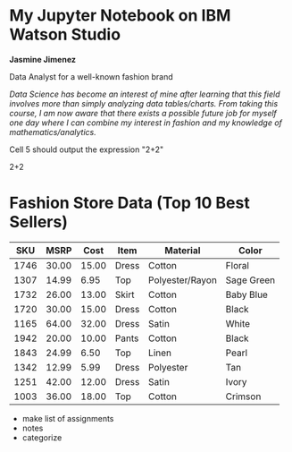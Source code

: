 # My Jupyter Notebook on IBM Watson Studio

**Jasmine Jimenez**

Data Analyst for a well-known fashion brand

*Data Science has become an interest of mine after learning that this field involves more than simply analyzing data tables/charts. From taking this course, I am now aware that there exists a possible future job for myself one day where I can combine my interest in fashion and my knowledge of mathematics/analytics.*

Cell 5 should output the expression "2+2"

2+2

# Fashion Store Data (Top 10 Best Sellers)
|SKU | MSRP | Cost | Item | Material | Color |
|----|------|------|------|----------|-------|
|1746|30.00|15.00|Dress|Cotton|Floral|
|1307|14.99|6.95|Top|Polyester/Rayon|Sage Green|
|1732|26.00|13.00|Skirt|Cotton|Baby Blue|
|1720|30.00|15.00|Dress|Cotton|Black|
|1165|64.00|32.00|Dress|Satin|White|
|1942|20.00|10.00|Pants|Cotton|Black|
|1843|24.99|6.50|Top|Linen|Pearl|
|1342|12.99|5.99|Dress|Polyester|Tan|
|1251|42.00|12.00|Dress|Satin|Ivory|
|1003|36.00|18.00|Top|Cotton|Crimson|

+ make list of assignments
+ notes
+ categorize
